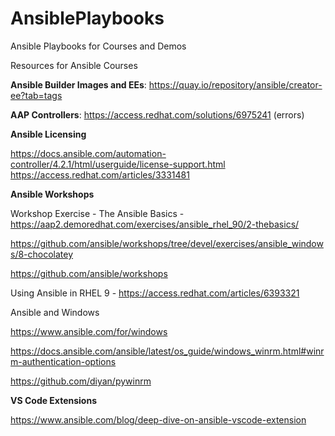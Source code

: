 # AnsiblePlaybooks
Ansible Playbooks for Courses and Demos

Resources for Ansible Courses

**Ansible Builder Images and EEs**: https://quay.io/repository/ansible/creator-ee?tab=tags

**AAP Controllers**: https://access.redhat.com/solutions/6975241 (errors)

**Ansible Licensing**

https://docs.ansible.com/automation-controller/4.2.1/html/userguide/license-support.html
https://access.redhat.com/articles/3331481

**Ansible Workshops**

Workshop Exercise - The Ansible Basics - https://aap2.demoredhat.com/exercises/ansible_rhel_90/2-thebasics/

https://github.com/ansible/workshops/tree/devel/exercises/ansible_windows/8-chocolatey

https://github.com/ansible/workshops


Using Ansible in RHEL 9 - https://access.redhat.com/articles/6393321

Ansible and Windows

https://www.ansible.com/for/windows

https://docs.ansible.com/ansible/latest/os_guide/windows_winrm.html#winrm-authentication-options

https://github.com/diyan/pywinrm

**VS Code Extensions**

https://www.ansible.com/blog/deep-dive-on-ansible-vscode-extension
